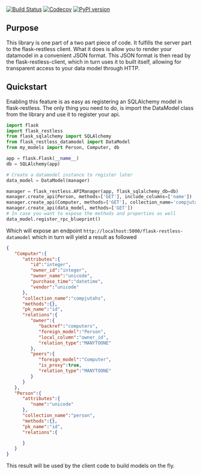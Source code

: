 [![Build Status](https://travis-ci.com/maarten-dp/flask-restless-datamodel.svg?branch=master)](https://travis-ci.com/maarten-dp/flask-restless-datamodel)
[![Codecov](https://codecov.io/gh/maarten-dp/flask-restless-datamodel/branch/master/graph/badge.svg)](https://codecov.io/gh/maarten-dp/flask-restless-datamodel)
[![PyPI version](https://badge.fury.io/py/flask-restless-datamodel.svg)](https://pypi.org/project/flask-restless-datamodel/)

## Purpose

This library is one part of a two part piece of code. It fulfills the server part to the flask-restless client. What it does is allow you to render your datamodel in a convenient JSON format.
This JSON format is then read by the flask-restless-client, which in turn uses it to built itself, allowing for transparent access to your data model through HTTP.

## Quickstart

Enabling this feature is as easy as registering an SQLAlchemy model in flask-restless. The only thing you need to do, is import the DataModel class from the library and use it to register your api.

```python
import flask
import flask_restless
from flask_sqlalchemy import SQLAlchemy
from flask_restless_datamodel import DataModel
from my_models import Person, Computer, db

app = flask.Flask(__name__)
db = SQLAlchemy(app)

# Create a datamodel instance to register later
data_model = DataModel(manager)

manager = flask_restless.APIManager(app, flask_sqlalchemy_db=db)
manager.create_api(Person, methods=['GET'], include_columns=['name'])
manager.create_api(Computer, methods=['GET'], collection_name='compjutahs', exclude_columns=['name'])
manager.create_api(data_model, methods=['GET'])
# In case you want to expose the methods and properties as well
data_model.register_rpc_blueprint()
```

Which will expose an endpoint `http://localhost:5000/flask-restless-datamodel` which in turn will yield a result as followed

```json
{
   "Computer":{
      "attributes":{
         "id":"integer",
         "owner_id":"integer",
         "owner_name":"unicode",
         "purchase_time":"datetime",
         "vendor":"unicode"
      },
      "collection_name":"compjutahs",
      "methods":{},
      "pk_name":"id",
      "relations":{
         "owner":{
            "backref":"computers",
            "foreign_model":"Person",
            "local_column":"owner_id",
            "relation_type":"MANYTOONE"
         },
         "peers":{
            "foreign_model":"Computer",
            "is_proxy":true,
            "relation_type":"MANYTOONE"
         }
      }
   },
   "Person":{
      "attributes":{
         "name":"unicode"
      },
      "collection_name":"person",
      "methods":{},
      "pk_name":"id",
      "relations":{

      }
   }
}
```

This result will be used by the client code to build models on the fly.
